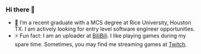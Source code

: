 ### Hi there 👋

- 🔭 I’m a recent graduate with a MCS degree at Rice University, Houston TX. I am actively looking for entry level software engineer opportunities.
- ⚡ Fun fact: I am an uploader at [BiliBili](https://space.bilibili.com/8040375). I like playing games during my spare time. Sometimes, you may find me streaming games at [Twitch](https://www.twitch.tv/wdgotswag).
